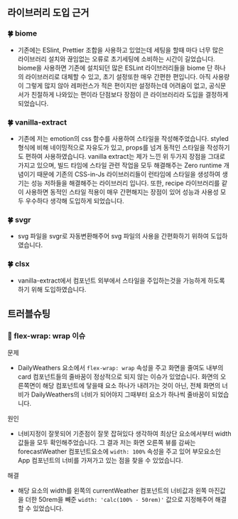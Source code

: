 ## 라이브러리 도입 근거

### 🍀 biome 
- 기존에는 ESlint, Prettier 조합을 사용하고 있었는데 세팅을 할때 마다 너무 많은 라이브러리 설치와 끊임없는 오류로 초기세팅에 소비하는 시간이 길었습니다.
  biome을 사용하면 기존에 설치되던 많은 ESLint 라이브러리들을 biome 단 하나의 라이브러리로 대체할 수 있고, 초기 설정또한 매우 간편한 편입니다.
  아직 사용량이 그렇게 많지 않아 레퍼런스가 적은 편이지만 설정하는데 어려움이 없고, 공식문서가 친절하게 나와있는 편이라 단점보다 장점이 큰 라이브러리라 도입을 결정하게 되었습니다.

### 🍀 vanilla-extract
- 기존에 저는 emotion의 css 함수를 사용하여 스타일을 작성해주었습니다. styled 형식에 비해 네이밍적으로 자유도가 있고, props를 넘겨 동적인 스타일을 작성하기도 편하여 사용하였습니다.
  vanilla extract는 제가 느낀 위 두가지 장점을 그대로 가지고 있으며, 빌드 타임에 스타일 관련 작업을 모두 해결해주는 Zero runtime 개념이기 때문에 기존의 CSS-in-Js 라이브러리들이 런타임에 스타일을 생성하여 생기는 성능 저하들을 해결해주는 라이브러리 입니다. 또한, recipe 라이브러리를 같이 사용하면 동적인 스타일 적용이 매우 간편해지는 장점이 있어 성능과 사용성 모두 우수하다 생각해 도입하게 되었습니다.

### 🍀 svgr
- svg 파일을 svgr로 자동변환해주어 svg 파일의 사용을 간편화하기 위하여 도입하였습니다.

### 🍀 clsx
- vanilla-extract에서 컴포넌트 외부에서 스타일을 주입하는것을 가능하게 하도록 하기 위해 도입하였습니다.

## 트러블슈팅

### 💫 flex-wrap: wrap 이슈
문제
- DailyWeathers 요소에서 `flex-wrap: wrap` 속성을 주고 화면을 줄여도 내부의 card 컴포넌트들의 줄바꿈이 정상적으로 되지 않는 이슈가 있었습니다. 화면의 오른쪽면이 해당 컴포넌트에 닿을때 요소 하나가 내려가는 것이 아닌, 전체 화면의 너비가 DailyWeathers의 너비가 되어야지 그때부터 요소가 하나씩 줄바꿈이 되었습니다. 

원인
- 너비지정이 잘못되어 기준점이 잘못 잡혀있다 생각하여 최상단 요소에서부터 width값들을 모두 확인해주었습니다. 그 결과 저는 화면 오른쪽 뷰를 감싸는 forecastWeather 컴포넌트요소에 `width: 100%` 속성을 주고 있어 부모요소인 App 컴포넌트의 너비를 가져가고 있는 점을 찾을 수 있었습니다. 

해결
- 해당 요소의 width를 왼쪽의 currentWeather 컴포넌트의 너비값과 왼쪽 마진값을 더한 50rem을 빼준 `width: 'calc(100% - 50rem)'` 값으로 지정해주어 해결할 수 있었습니다.
